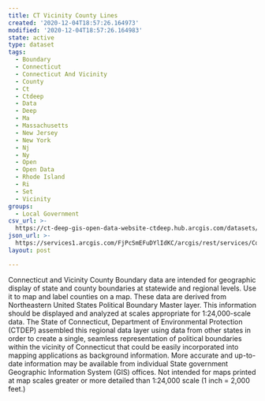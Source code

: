 ```yaml
---
title: CT Vicinity County Lines
created: '2020-12-04T18:57:26.164973'
modified: '2020-12-04T18:57:26.164983'
state: active
type: dataset
tags:
  - Boundary
  - Connecticut
  - Connecticut And Vicinity
  - County
  - Ct
  - Ctdeep
  - Data
  - Deep
  - Ma
  - Massachusetts
  - New Jersey
  - New York
  - Nj
  - Ny
  - Open
  - Open Data
  - Rhode Island
  - Ri
  - Set
  - Vicinity
groups:
  - Local Government
csv_url: >-
  https://ct-deep-gis-open-data-website-ctdeep.hub.arcgis.com/datasets/851b3129c0eb4a269c58dbca69072227_0.csv?outSR=%7B%22latestWkid%22%3A2234%2C%22wkid%22%3A102656%7D
json_url: >-
  https://services1.arcgis.com/FjPcSmEFuDYlIdKC/arcgis/rest/services/Connecticut_and_Vicinity_County_Boundary_Set/FeatureServer/0
layout: post

---
```

Connecticut and Vicinity County Boundary data are intended for geographic display of state and county boundaries at statewide and regional levels. Use it to map and label counties on a map. These data are derived from Northeastern United States Political Boundary Master layer.
This information should be displayed and analyzed at scales appropriate for 1:24,000-scale data. The State of Connecticut, Department of Environmental Protection (CTDEP) assembled this regional data layer using data from other states in order to create a single, seamless representation of political boundaries within the vicinity of Connecticut that could be easily incorporated into mapping applications as background information. More accurate and up-to-date information may be available from individual State government Geographic Information System (GIS) offices. Not intended for maps printed at map scales greater or more detailed than 1:24,000 scale (1 inch = 2,000 feet.)
